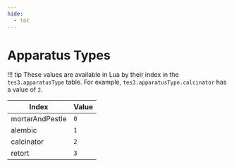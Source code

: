 ```yaml
---
hide:
  - toc
---
```


# Apparatus Types

!!! tip
	These values are available in Lua by their index in the `tes3.apparatusType` table. For example, `tes3.apparatusType.calcinator` has a value of `2`.

Index           | Value
--------------- | -----
mortarAndPestle | `0`
alembic         | `1`
calcinator      | `2`
retort          | `3`
